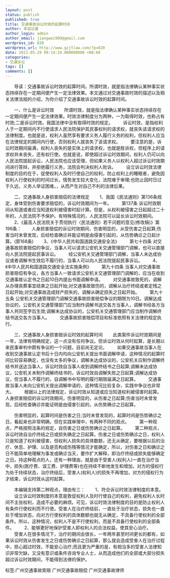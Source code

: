 ```yaml
---
layout: post
status: publish
published: true
title: 交通事故诉讼时效的起算时间
author: 本站记者
author_login: admin
author_email: jiangwei909@gmail.com
wordpress_id: 820
wordpress_url: http://www.gzjtlaw.com/?p=820
date: 2011-05-29 09:14:24.000000000 +08:00
categories:
- 交通诉讼
tags: []
comments: []
---
```

　　导读：交通事故诉讼时效的起算时间。所谓时效，就是指法律确认某种事实状态持续存在一定期间便产生一定法律效果。本文通过对交通事故时效的描述以及相关法律法规的介绍，为你介绍了交通事故诉讼时效的起算时间。　　一、什么是诉讼时效　　所谓时效，就是指法律确认某种事实状态持续存在一定期间便产生一定法律效果。时效法律制度分为两种，一为取得时效，也称占有时效;二是诉讼时效。我国法律中没有取得时效的规定。　　诉讼时效，是指权利人于一定期间内不行使请求人民法院保护其民事权利的请求权，就丧失该请求权的法律制度。也就是说，权利人虽然享有要求义务人履行义务的权利，但权利人应当在法律规定的期间内行使，否则权利人就丧失了该请求权。　　要注意的是，诉讼时效期间届满，权利人丧失的是实体上的请求权，也就是胜诉权，但程序上的请求权并未丧失，还有权行使。也就是说，即使超过诉讼时效期间，权利人仍可以向人民法院提起诉讼，人民法院也应该受理，但如果义务人以权利人超过诉讼时效期间进行答辩，并拒绝履行义务，法院会判决权利人败诉。　　设立诉讼时效法律制度的目的在于，促使权利人及时行使自己的权利，防止权利上的睡眠者，避免因权利人行使权利的时间过长，情势发生较大变化，法院难于审理;也防止因时日过于久远，义务人举证困难，，从而产生对自己不利的法律后果。　　二、交通事故人身损害赔偿的法律规定　　1、我国《民法通则》第136条规定，身体受到伤害要求赔偿的，诉讼时效期间为一年。　　第137条 诉讼时效期间从知道或者应当知道权利被侵害时起计算。但是，从权利被侵害之日起超过二十年的，人民法院不予保护。有特殊情况的，人民法院可以延长诉讼时效期间。　　2、《最高人民法院关于贯彻执行〈民法通则〉若干问题的意见(修改稿)》第196条：　　人身损害赔偿的诉讼时效期间，伤害明显的，从受伤害之日起算;伤害当时未曾发现，后经检查确诊并能证明是由侵害引起的，从伤势确诊之日起计算。(原168条)　　3、《中华人民共和国道路交通安全法》　　第七十四条 对交通事故损害赔偿的争议，当事人可以请求公安机关交通管理部门调解，也可以直接向人民法院提起民事诉讼。　　经公安机关交通管理部门调解，当事人未达成协议或者调解书生效后不履行的，当事人可以向人民法院提起民事诉讼。　　4、《中华人民共和国道路交通安全法实施条例》　　第九十四条 当事人对交通事故损害赔偿有争议，各方当事人一致请求公安机关交通管理部门调解的，应当在收到交通事故认定书之日起10日内提出书面调解申请。　　对交通事故致死的，调解从办理丧葬事宜结束之日起开始;对交通事故致伤的，调解从治疗终结或者定残之日起开始;对交通事故造成财产损失的，调解从确定损失之日起开始。　　第九十五条 公安机关交通管理部门调解交通事故损害赔偿争议的期限为10日。调解达成协议的，公安机关交通管理部门应当制作调解书送交各方当事人，调解书经各方当事人共同签字后生效;调解未达成协议的，公安机关交通管理部门应当制作调解终结书送交各方当事人。　　交通事故损害赔偿项目和标准依照有关法律的规定执行。　　三、交通事故人身损害赔诉讼时效的起算时间　　此类案件诉讼时效期间是一年，法律有明确规定，这一点没有任何争议。但诉讼时效从何时起算，是长期以来民事审判中颇有争议的一个问题，目前尚无定论。　　如果交通事故当事人在收到交通事故认定书后十日内均向公安机关提出书面调解申请，这种情况的起算时间比较容易确定，也没有太多的争议，调解未达成协议的，公安机关应制作调解终结书并送达当事人，诉讼时效自当事人收到调解终结书之日起算;调解未达成协议，公安机关未制作调解终结书的，诉讼时效自调解失败之日起算;调解达成协议，但当事人不履行的，自调解书中写明的履行期限届满之日起算。　　交通事故当事人未向公安机关提出调解申请的，这种情况比较复杂，实践中争议也非常大。　　根据以上的法律规定，诉讼时效从知道或应当知道权利被侵害时起算。人身损害赔偿的诉讼时效期间，伤害明显的，从伤害之日起算;伤害当时未曾发现，后经检查确诊并能证明是由侵害引起的，从伤势确诊之日起算。　　伤害明显的，起算时间是伤害之日;当时未曾发现的，起算时间是伤势确诊之日，看起来也非常明确，但在实践审理中，有两种不同的观点。　　第一种观点，严格按照法条的规定，自伤害之日或伤势确诊之日起算。　　第二种观点，诉讼时效自治疗终结之日或损失确定之日起算。伤害之日或伤势确诊之日，权利人只是知道了权利被侵害，但权利人损失的具体数额，还无从确定，要根据以后的治疗、休息、护理、以及是否构成伤残等情况才能确定，所以，对伤害之日和确诊之日不能简单地理解为事发或确诊当天，要作扩大解释，即治疗终结或损失能够确定之日。持这种观点的人，还有一种理由，就是由于受害人(权利人)一直在治疗当中，损失(医疗费、误工费、护理费等)也在持续不断地发生和增加，对方的侵权行为处于持续状态，治疗终结后，受害人(权利人)的损失不再增加，对方的侵权行为才结束，诉讼时效从这时起算。　　本编辑支持第二种观点，理由有三：　　1、符合诉讼时效法律制度的本意。　　设立诉讼时效制度的本意是敦促权利人及时行使自己的权利，避免权利人长时间不主张权利，造成不必要的麻烦。可见，诉讼时效法律制度的目的是防止权利人有条件行使权利而不行使。受害人在治疗终结前，一直处于治疗状态，损失也一直处于增加状态，向对方行使权利的具体数额也就无从确定，不具备行使权利的全部条件。所以，这种情况，权利人不是不行使权利，而是不具备行使权利的全部条件。　　2、能够更好地保护受害人即权利人的合法权益，使其安心治疗。　　受害人在很多情况下，治疗的期间会很长，一年两年甚至时间更长的都有，如果诉讼时效从伤害发生之日或伤势确诊之日起算，那么就会造成受害人在治疗过程中，担心超过时效，不能安心治疗;而且更为严重的是，有相当多的受害人法律知识非常欠缺，又没有意识或条件咨询专业人士，从而造成他们的全部或大部分损失超过诉讼时效期间，不能得到法律的保护。标签:广州交通事故索赔 广州交通事故赔偿 广州交通事故律师
